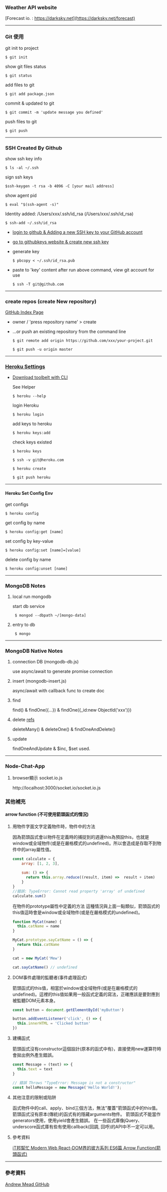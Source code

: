 ### Weather API website

[Forecast io. : https://darksky.net](https://darksky.net/forecast)

---

### Git 使用

   git init to project

    $ git init

  show git files status

    $ git status 

  add files to git

    $ git add package.json 

  commit & updated to git

    $ git commit -m 'update message you defined'

  push files to git  

    $ git push

---

### SSH Created By Github

  show ssh key info

    $ ls -al ~/.ssh

  sign ssh keys

    $ssh-keygen -t rsa -b 4096 -C [your mail address]

  show agent pid

    $ eval "$(ssh-agent -s)"

  Identity added: /Users/xxx/.ssh/id_rsa (/Users/xxx/.ssh/id_rsa)

    $ ssh-add ~/.ssh/id_rsa

* [login to github & Adding a new SSH key to your GitHub account](https://help.github.com/articles/adding-a-new-ssh-key-to-your-github-account/)

* [go to githubkeys website & create new ssh key](https://github.com/settings/keys)

* generate key

      $ pbcopy < ~/.ssh/id_rsa.pub

* paste to 'key' content after run above command,  view git account for use

      $ ssh -T git@github.com

---

### create repos (create New repository)

  [GitHub Index Page](https://github.com/)

  * owner / 'press repository name' > create

  * …or push an existing repository from the command line
  
  
        $ git remote add origin https://github.com/xxx/your-project.git
    
        $ git push -u origin master

---

### [Heroku Settings](https://dashboard.heroku.com/)

* [Download toolbelt with CLI](https://blog.heroku.com/the_heroku_toolbelt)

  See Helper 
    
      $ heroku --help

  login Heroku 
  
      $ heroku login 

  add keys to heroku 
  
      $ heroku keys:add

  check keys existed 
  
      $ heroku keys

      $ ssh -v git@heroku.com

      $ heroku create

      $ git push heroku

---

#### Heroku Set Config Env

  get configs

    $ heroku config

  get config by name

    $ heroku config:get [name]

  set config by key-value

    $ heroku config:set [name]=[value]

  delete config by name

    $ heroku config:unset [name]

---

### MongoDB Notes

  1. local run mongodb

      start db service

          $ mongod --dbpath ~/[mongo-data] 

  2. entry to db

          $ mongo

---

### MongoDB Native Notes

1. connection DB (mongodb-db.js)

    use async/await to generate promise connection

2. insert (mongodb-insert.js)

    async/await with callback func to create doc

3. find

    find() & findOne({...}) & findOne({_id:new ObjectId('xxx')})

4. delete [refs](https://stackoverflow.com/questions/42715591/mongodb-difference-remove-vs-findoneanddelete-vs-deleteone)

    deleteMany() & deleteOne() & findOneAndDelete()

5. update

    findOneAndUpdate & $inc, $set used.

---
### Node-Chat-App

1. browser顯示 socket.io.js

    http://localhost:3000/socket.io/socket.io.js


### 其他補充

#### arrow function (不可使用箭頭函式的情況) 

1. 用物件字面文字定義物件時，物件中的方法

    因為箭頭函式會以物件在定義時的捕捉到的週邊this為預設this，也就是window或全域物件(或是在嚴格模式的undefined)。所以會造成是存取不到物件中的array屬性值。

    ``` javascript
    const calculate = {
        array: [1, 2, 3],
        
        sum: () => {
          return this.array.reduce((result, item) =>  result + item)
        }
    }
    //錯誤: TypeError: Cannot read property 'array' of undefined
    calculate.sum()
    ```
    在物件的prototype屬性中定義的方法
    這種情況與上面一點類似，箭頭函式的this值這時會是window或全域物件(或是在嚴格模式的undefined)。
    ``` javascript
    function MyCat(name) {
      this.catName = name
    }

    MyCat.prototype.sayCatName = () => {
      return this.catName
    }

    cat = new MyCat('Mew')

    cat.sayCatName() // undefined
    ```
2. DOM事件處理的監聽者(事件處理函式)

    箭頭函式的this值，相當於window或全域物件(或是在嚴格模式的undefined)。這裡的this值如果用一般函式定義的寫法，正確應該是要對應到被監聽DOM元素本身。

    ``` javascript
    const button = document.getElementById('myButton')

    button.addEventListener('click', () => {
      this.innerHTML = 'Clicked button'
    })
    ```

3. 建構函式
    
    箭頭函式沒有constructor這個設計(原本的函式中有)，直接使用new運算符時會拋出例外產生錯誤。

    ``` javascript
    const Message = (text) => {
      this.text = text
    }

    // 錯誤 Throws "TypeError: Message is not a constructor"
    const helloMessage = new Message('Hello World!');
    ```

4. 其他注意的限制或陷阱

    函式物件中的call、apply、bind三個方法，無法"覆蓋"箭頭函式中的this值。
  箭頭函式沒有原本(傳統)的函式有的隱藏arguments物件。
  箭頭函式不能當作generators使用，使用yield會產生錯誤。
  在一些函式庫像jQuery、underscore函式庫有些有使用callback(回調, 回呼)的API中不一定可以用。

5. 參考資料

    [iT邦幫忙 Modern Web React-DOM界的彼方系列 ES6篇 Arrow Function(箭頭函式)](https://ithelp.ithome.com.tw/articles/10185221) 

--- 

### 參考資料
[Andrew Mead GitHub](https://github.com/andrewjmead)